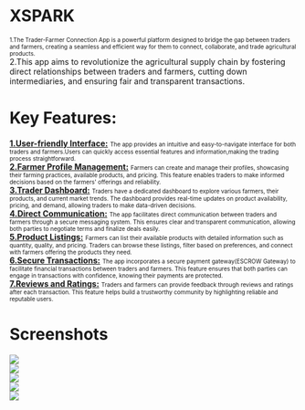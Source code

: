# XSPARK
<font size="1">1.The Trader-Farmer Connection App is a powerful platform designed to bridge the gap between traders and farmers, creating a seamless and efficient way for them to connect, collaborate, and trade agricultural products.</font>
<br/>
2.This app aims to revolutionize the agricultural supply chain by fostering direct relationships between traders and farmers, cutting down intermediaries, and ensuring fair and transparent transactions.</font>

# Key Features:
<u><b>1.User-friendly Interface:</b></u>
<font size="1">The app provides an intuitive and easy-to-navigate interface for both traders and farmers.Users can quickly access essential features and information,making the trading process straightforward.</font>
<br/>
<u><b>2.Farmer Profile Management:</b></u>
 <font size="1">Farmers can create and manage their profiles, showcasing their farming practices, available products, and pricing. This feature enables traders to make informed decisions based on the farmers' offerings and reliability.</font>
 <br/>
<u><b>3.Trader Dashboard:</b></u>
 <font size="1">Traders have a dedicated dashboard to explore various farmers, their products, and current market trends. The dashboard provides real-time updates on product availability, pricing, and demand, allowing traders to make data-driven decisions.</font>
 <br/>
<u><b>4.Direct Communication:</b></u>
 <font size="1">The app facilitates direct communication between traders and farmers through a secure messaging system. This ensures clear and transparent communication, allowing both parties to negotiate terms and finalize deals easily.</font>
 <br/>
<u><b>5.Product Listings:</b></u>
<font size="1">Farmers can list their available products with detailed information such as quantity, quality, and pricing. Traders can browse these listings, filter based on preferences, and connect with farmers offering the products they need.</font>
<br/>
<u><b>6.Secure Transactions:</b></u>
<font size="1">The app incorporates a secure payment gateway(ESCROW Gateway) to facilitate financial transactions between traders and farmers. This feature ensures that both parties can engage in transactions with confidence, knowing their payments are protected.</font>
<br/>
<u><b>7.Reviews and Ratings:</b></u>
<font size="1">Traders and farmers can provide feedback through reviews and ratings after each transaction. This feature helps build a trustworthy community by highlighting reliable and reputable users.</font>
<br/>
# Screenshots
<img src="/HomePage.jpeg">
<br/>
<img src="/Chat Page.jpeg">
<br/>
<img src="/Weather Page.jpeg">
<br/>
<img src="/Signup Page.jpeg">
<br/>
<img src="/Invoice.jpeg">
